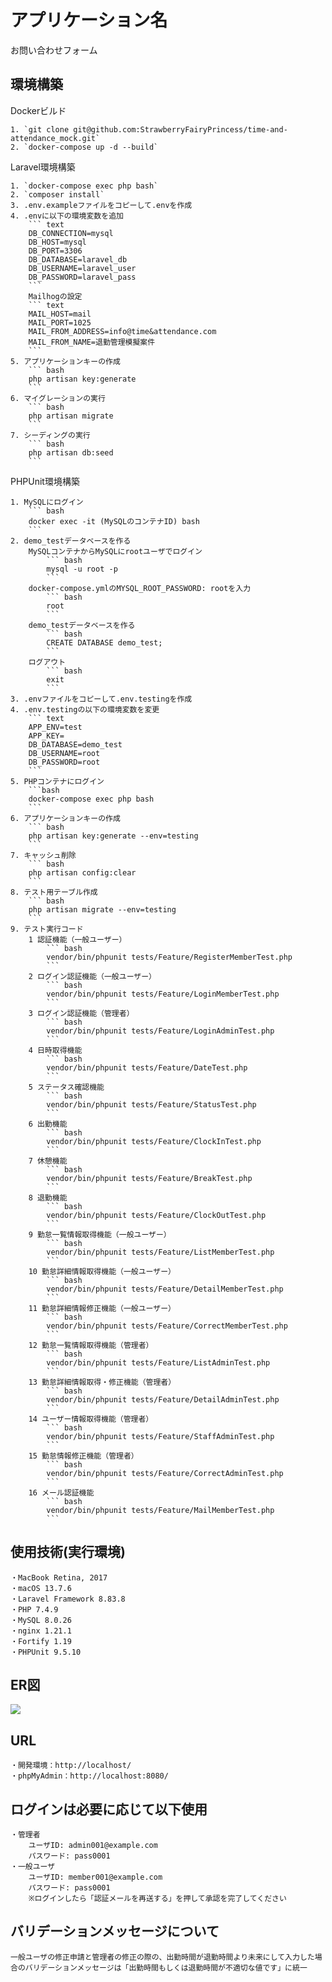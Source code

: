 # アプリケーション名
お問い合わせフォーム

## 環境構築

Dockerビルド

	1. `git clone git@github.com:StrawberryFairyPrincess/time-and-attendance_mock.git`
	2. `docker-compose up -d --build`


Laravel環境構築

	1. `docker-compose exec php bash`
	2. `composer install`
	3. .env.exampleファイルをコピーして.envを作成
	4. .envに以下の環境変数を追加
		``` text
		DB_CONNECTION=mysql
		DB_HOST=mysql
		DB_PORT=3306
		DB_DATABASE=laravel_db
		DB_USERNAME=laravel_user
		DB_PASSWORD=laravel_pass
		```
		Mailhogの設定
		``` text
		MAIL_HOST=mail
		MAIL_PORT=1025
		MAIL_FROM_ADDRESS=info@time&attendance.com
		MAIL_FROM_NAME=退勤管理模擬案件
		```
	5. アプリケーションキーの作成
		``` bash
		php artisan key:generate
		```
	6. マイグレーションの実行
		``` bash
		php artisan migrate
		```
	7. シーディングの実行
		``` bash
		php artisan db:seed
		```


PHPUnit環境構築

	1. MySQLにログイン
		``` bash
		docker exec -it (MySQLのコンテナID) bash
		```
	2. demo_testデータベースを作る
		MySQLコンテナからMySQLにrootユーザでログイン
			``` bash
			mysql -u root -p
			```
		docker-compose.ymlのMYSQL_ROOT_PASSWORD: rootを入力
			``` bash
			root
			```
		demo_testデータベースを作る
			``` bash
			CREATE DATABASE demo_test;
			```
		ログアウト
			``` bash
			exit
			```
	3. .envファイルをコピーして.env.testingを作成
	4. .env.testingの以下の環境変数を変更
		``` text
		APP_ENV=test
		APP_KEY=
		DB_DATABASE=demo_test
		DB_USERNAME=root
		DB_PASSWORD=root
		```
	5. PHPコンテナにログイン
		```bash
		docker-compose exec php bash
		```
	6. アプリケーションキーの作成
		``` bash
		php artisan key:generate --env=testing
		```
	7. キャッシュ削除
		``` bash
		php artisan config:clear
		```
	8. テスト用テーブル作成
		``` bash
		php artisan migrate --env=testing
		```
	9. テスト実行コード
		1 認証機能（一般ユーザー）
			``` bash
			vendor/bin/phpunit tests/Feature/RegisterMemberTest.php
			```
		2 ログイン認証機能（一般ユーザー）
			``` bash
			vendor/bin/phpunit tests/Feature/LoginMemberTest.php
			```
		3 ログイン認証機能（管理者）
			``` bash
			vendor/bin/phpunit tests/Feature/LoginAdminTest.php
			```
		4 日時取得機能
			``` bash
			vendor/bin/phpunit tests/Feature/DateTest.php
			```
		5 ステータス確認機能
			``` bash
			vendor/bin/phpunit tests/Feature/StatusTest.php
			```
		6 出勤機能
			``` bash
			vendor/bin/phpunit tests/Feature/ClockInTest.php
			```
		7 休憩機能
			``` bash
			vendor/bin/phpunit tests/Feature/BreakTest.php
			```
		8 退勤機能
			``` bash
			vendor/bin/phpunit tests/Feature/ClockOutTest.php
			```
		9 勤怠一覧情報取得機能（一般ユーザー）
			``` bash
			vendor/bin/phpunit tests/Feature/ListMemberTest.php
			```
		10 勤怠詳細情報取得機能（一般ユーザー）
			``` bash
			vendor/bin/phpunit tests/Feature/DetailMemberTest.php
			```
		11 勤怠詳細情報修正機能（一般ユーザー）
			``` bash
			vendor/bin/phpunit tests/Feature/CorrectMemberTest.php
			```
		12 勤怠一覧情報取得機能（管理者）
			``` bash
			vendor/bin/phpunit tests/Feature/ListAdminTest.php
			```
		13 勤怠詳細情報取得・修正機能（管理者）
			``` bash
			vendor/bin/phpunit tests/Feature/DetailAdminTest.php
			```
		14 ユーザー情報取得機能（管理者）
			``` bash
			vendor/bin/phpunit tests/Feature/StaffAdminTest.php
			```
		15 勤怠情報修正機能（管理者）
			``` bash
			vendor/bin/phpunit tests/Feature/CorrectAdminTest.php
			```
		16 メール認証機能
			``` bash
			vendor/bin/phpunit tests/Feature/MailMemberTest.php
			```


## 使用技術(実行環境)

	・MacBook Retina, 2017
	・macOS 13.7.6
	・Laravel Framework 8.83.8
	・PHP 7.4.9
	・MySQL 8.0.26
	・nginx 1.21.1
	・Fortify 1.19
	・PHPUnit 9.5.10


## ER図

![](./src/EntityRelationshipDiagram.drawio.png)


## URL

    ・開発環境：http://localhost/
    ・phpMyAdmin：http://localhost:8080/


## ログインは必要に応じて以下使用

	・管理者
		ユーザID: admin001@example.com
		パスワード: pass0001
	・一般ユーザ
		ユーザID: member001@example.com
		パスワード: pass0001
		※ログインしたら「認証メールを再送する」を押して承認を完了してください


## バリデーションメッセージについて

	一般ユーザの修正申請と管理者の修正の際の、出勤時間が退勤時間より未来にして入力した場合のバリデーションメッセージは「出勤時間もしくは退勤時間が不適切な値です」に統一